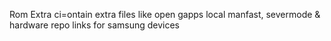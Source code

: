 Rom Extra
ci=ontain extra files like open gapps local manfast, severmode & hardware repo links for samsung devices